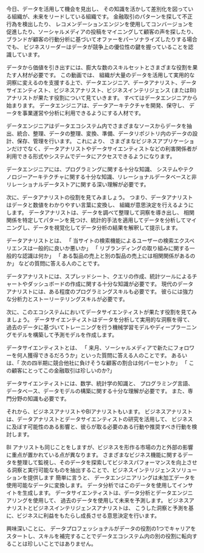 今日、データを活用して機会を見出し、 その知識を活かして差別化を図っている組織が、未来をリードしている組織です。 金融取引のパターンを探して不正行為を検出したり、 レコメンデーションエンジンを使用してコンバージョンを促進したり、ソーシャルメディアの投稿をマイニングして顧客の声を探したり、 ブランドが顧客の行動分析に基づいてオファーをパーソナライズしたりする場合でも、 ビジネスリーダーはデータが競争上の優位性の鍵を握っていることを認識しています。

データから価値を引き出すには、膨大な数のスキルセットとさまざまな役割を果たす人材が必要です。 この動画では、
組織が大量のデータを活用して実用的な洞察に変えるのを支援する上で、データエンジニア、データアナリスト、データサイエンティスト、ビジネスアナリスト、ビジネスインテリジェンス (またはBI) アナリストが果たす役割について見ていきます。 すべてはデータエンジニアから始まります。 データエンジニアは、データアーキテクチャを開発、保守し、 データを事業運営や分析に利用できるようにする人材です。

データエンジニアはデータエコシステム内でさまざまなソースからデータを抽出、統合、整理、データの整理、変換、準備、データリポジトリ内のデータの設計、保存、管理を行います。 
これにより、 さまざまなビジネスアプリケーションだけでなく、データアナリストやデータサイエンティストなどの利害関係者が利用できる形式やシステムでデータにアクセスできるようになります。

データエンジニアには、プログラミングに関する十分な知識、 システムやテクノロジーアーキテクチャに関する十分な知識、リレーショナルデータベースと非リレーショナルデータストアに関する深い理解が必要です。 

次に、データアナリストの役割を見てみましょう。 つまり、データアナリストはデータと数値をわかりやすい言葉に変換し、 組織が意思決定を行えるようにします。
データアナリストは、データを調べて整理して洞察を導き出し、 相関関係を特定してパターンを見つけ、統計的手法を適用してデータを分析してマイニングし、データを視覚化してデータ分析の結果を解釈して提示します。 

データアナリストとは、
「 当サイトの検索機能によるユーザーの検索エクスペリエンスは一般的に良いか悪いか」
「 リブランディングの取り組みに関する一般的な認識は何か」
「 ある製品の売上と別の製品の売上には相関関係があるのか」
などの質問に答える人のことです。

データアナリストには、スプレッドシート、クエリの作成、統計ツールによるチャートやダッシュボードの作成に関する十分な知識が必要です。 
現代のデータアナリストには、ある程度のプログラミングスキルも必要です。 
彼らには強力な分析力とストーリーテリングスキルが必要です。 

次に、このエコシステムにおいてデータサイエンティストが果たす役割を見てみましょう。 
データサイエンティストはデータを分析して実用的な洞察を得て、 過去のデータに基づいてトレーニングを行う機械学習モデルやディープラーニングモデルを構築して予測モデルを作成します。 

データサイエンティストとは、
「 来月、ソーシャルメディアで新たにフォロワーを何人獲得できるだろうか」といった質問に答える人のことです。
あるいは、「 次の四半期に競合他社に負けそうな顧客の割合は何パーセントか」
「 この顧客にとってこの金融取引は珍しいのか?」

データサイエンティストには、数学、統計学の知識と、 プログラミング言語、データベース、データモデルの構築に関する十分な理解が必要です。 
また、専門分野の知識も必要です。 

それから、ビジネスアナリストやBIアナリストもいます。 
ビジネスアナリストは、データアナリストとデータサイエンティストの研究を活用して、 ビジネスに及ぼす可能性のある影響と、彼らが取る必要のある行動や推奨すべき行動を検討します。

BI アナリストも同じことをしますが、ビジネスを形作る市場の力と外部の影響に重点が置かれている点が異なります。
さまざまなビジネス機能に関するデータを整理して監視し、そのデータを探索してビジネスパフォーマンスを向上させる洞察と実行可能なものを抽出することで、ビジネスインテリジェンスソリューションを提供します
簡単に言うと、 データエンジニアリングは未加工データを使用可能なデータに変換します。
データ分析ではこのデータを使用してインサイトを生成します。
データサイエンティストは、データ分析とデータエンジニアリングを使用して、 過去のデータを使用して未来を予測します。
ビジネスアナリストとビジネスインテリジェンスアナリストは、 こうした洞察と予測を基に、ビジネスに利益をもたらし成長させる意思決定を行います。

興味深いことに、 データプロフェッショナルがデータの役割の1つでキャリアをスタートし、スキルを補完することでデータエコシステム内の別の役割に転向することは珍しいことではありません。
